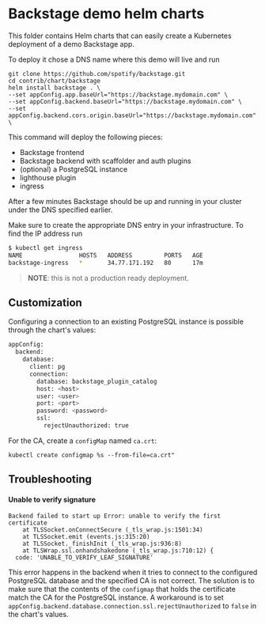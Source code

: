 # Backstage demo helm charts

This folder contains Helm charts that can easily create a Kubernetes deployment of a demo Backstage app.

To deploy it chose a DNS name where this demo will live and run

```
git clone https://github.com/spotify/backstage.git
cd contrib/chart/backstage
helm install backstage . \
--set appConfig.app.baseUrl="https://backstage.mydomain.com" \
--set appConfig.backend.baseUrl="https://backstage.mydomain.com" \
--set appConfig.backend.cors.origin.baseUrl="https://backstage.mydomain.com" \
```

This command will deploy the following pieces:

- Backstage frontend
- Backstage backend with scaffolder and auth plugins
- (optional) a PostgreSQL instance
- lighthouse plugin
- ingress

After a few minutes Backstage should be up and running in your cluster under the DNS specified earlier.

Make sure to create the appropriate DNS entry in your infrastructure. To find the IP address run

```bash
$ kubectl get ingress
NAME                HOSTS   ADDRESS         PORTS   AGE
backstage-ingress   *       34.77.171.192   80      17m
```

> **NOTE**: this is not a production ready deployment.

## Customization

Configuring a connection to an existing PostgreSQL instance is possible through the chart's values:

```bash
appConfig:
  backend:
    database:
      client: pg
      connection:
        database: backstage_plugin_catalog
        host: <host>
        user: <user>
        port: <port>
        password: <password>
        ssl:
          rejectUnauthorized: true
```

For the CA, create a `configMap` named `ca.crt`:

```
kubectl create configmap %s --from-file=ca.crt"
```

## Troubleshooting

#### Unable to verify signature

```
Backend failed to start up Error: unable to verify the first certificate
    at TLSSocket.onConnectSecure (_tls_wrap.js:1501:34)
    at TLSSocket.emit (events.js:315:20)
    at TLSSocket._finishInit (_tls_wrap.js:936:8)
    at TLSWrap.ssl.onhandshakedone (_tls_wrap.js:710:12) {
  code: 'UNABLE_TO_VERIFY_LEAF_SIGNATURE'
```

This error happens in the backend when it tries to connect to the configured PostgreSQL database and the specified CA is not correct. The solution is to make sure that the contents of the `configmap` that holds the certificate match the CA for the PostgreSQL instance. A workaround is to set `appConfig.backend.database.connection.ssl.rejectUnauthorized` to `false` in the chart's values.

<!-- TODO Add example command when we know the final name of the charts -->
